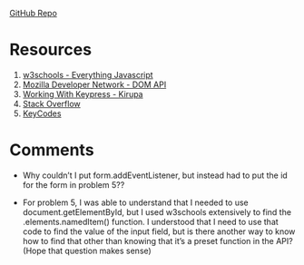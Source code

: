 [GitHub Repo](https://github.com/aliguan/hw_listeners_guan_alice.git)

# Resources

1. [w3schools - Everything Javascript](http://www.w3schools.com/jsref/event_key_keycode.asp)
2. [Mozilla Developer Network - DOM API](https://developer.mozilla.org/en-US/docs/Web/API/EventTarget/addEventListener)
3. [Working With Keypress - Kirupa](https://www.kirupa.com/html5/keyboard_events_in_javascript.htm)
4. [Stack Overflow](http://stackoverflow.com/questions/24028225/addeventlistener-keypress-wont-work)
5. [KeyCodes](https://css-tricks.com/snippets/javascript/javascript-keycodes/)

# Comments
* Why couldn’t I put form.addEventListener, but instead had to put the id for the form in problem 5??

* For problem 5, I was able to understand that I needed to use document.getElementById, but I used w3schools extensively to find the .elements.namedItem() function. I understood that I need to use that code to find the value of the input field, but is there another way to know how to find that other than knowing that it’s a preset function in the API? (Hope that question makes sense)
